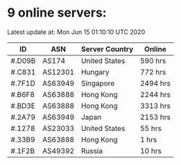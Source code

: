 # 9 online servers:

Latest update at: Mon Jun 15 01:10:10 UTC 2020

| ID | ASN | Server Country | Online |
| -- | --- | -------------- | ------ |
| #.D09B | AS174 | United States | 590 hrs |
| #.C831 | AS12301 | Hungary | 772 hrs |
| #.7F1D | AS63949 | Singapore | 2494 hrs |
| #.B6F8 | AS63888 | Hong Kong | 2244 hrs |
| #.BD3E | AS63888 | Hong Kong | 3313 hrs |
| #.2A79 | AS63949 | Japan | 2153 hrs |
| #.1278 | AS23033 | United States | 55 hrs |
| #.33B9 | AS63888 | Hong Kong | 1 hrs |
| #.1F2B | AS49392 | Russia | 10 hrs |

